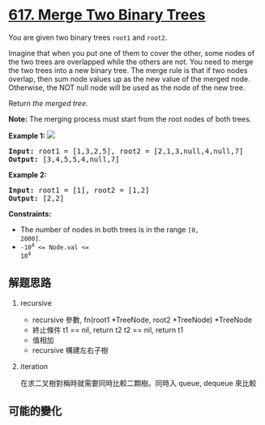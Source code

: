 # [617. Merge Two Binary Trees](https://leetcode.com/problems/merge-two-binary-trees/)
You are given two binary trees <code>root1</code> and <code>root2</code>.

Imagine that when you put one of them to cover the other, some nodes of the two trees are overlapped while the others are not. You need to merge the two trees into a new binary tree. The merge rule is that if two nodes overlap, then sum node values up as the new value of the merged node. Otherwise, the NOT null node will be used as the node of the new tree.

Return _the merged tree_.

**Note:** The merging process must start from the root nodes of both trees.



**Example 1:**
![](https://assets.leetcode.com/uploads/2021/02/05/merge.jpg)

<pre><strong>Input:</strong> root1 = [1,3,2,5], root2 = [2,1,3,null,4,null,7]
<strong>Output:</strong> [3,4,5,5,4,null,7]
</pre>

**Example 2:**


<pre><strong>Input:</strong> root1 = [1], root2 = [1,2]
<strong>Output:</strong> [2,2]
</pre>



**Constraints:**


- The number of nodes in both trees is in the range <code>[0, 2000]</code>.
- <code>-10<sup>4</sup> &lt;= Node.val &lt;= 10<sup>4</sup></code>


##  解题思路

1. recursive

    - recursive 參數, fn(root1 *TreeNode, root2 *TreeNode) *TreeNode
    - 終止條件
        t1 == nil, return t2
        t2 == nil, return t1
    - 值相加
    - recursive 構建左右子樹

1. iteration

    在求二叉樹對稱時就需要同時比較二顆樹。同時入 queue, dequeue 來比較

##  可能的變化

